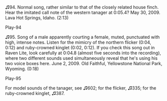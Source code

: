 ♫94. Normal song, rather similar to that of the closely related house
finch. Hear the imitated call note of the western tanager at 0:05.4? May
30, 2009. Lava Hot Springs, Idaho. (2:13)

Play-94

♫95. Song of a male apparently courting a female, muted, punctuated with
high, intense notes. Listen for the mimicry of the northern flicker
(0:04, 0:12) and ruby-crowned kinglet (0:02, 0:12). If you check this
song out in Raven Lite, look carefully at 0:04.8 (almost five seconds
into the recording), where two different sounds used simultaneously
reveal that he's using his two voice boxes here. June 2, 2009. Old
Faithful, Yellowstone National Park, Wyoming. (0:18)

Play-95

For model sounds of the tanager, see ♫602; for the flicker, ♫335; for
the ruby-crowned kinglet, ♫387.
